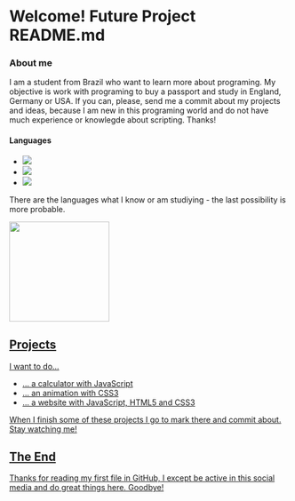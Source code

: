 <h1>Welcome! Future Project README.md</h1>
<h3>About me</h3>
  <p> I am a student from Brazil who want to learn more about programing. My objective is work with programing to buy a passport and study in England,    Germany or USA. If you can, please, send me a commit about my projects and ideas, because I am new in this programing world and do not have much experience or knowlegde about scripting. Thanks! </p>
<h4>Languages</h4>
  <p>
    <ul>
       <li><img src="https://img.shields.io/badge/JavaScript-323330?style=for-the-badge&logo=javascript&logoColor=F7DF1E"></li>
       <li><img src="https://img.shields.io/badge/HTML5-E34F26?style=for-the-badge&logo=html5&logoColor=white"></li>
       <li><img src="https://img.shields.io/badge/CSS3-1572B6?style=for-the-badge&logo=css3&logoColor=white"></li>
    </ul>
  </p>
  <p> There are the languages what I know or am studiying - the last possibility is more probable.</p>
  <div>
    <a href="https://github.com/iodoGuduD">
    <img height="180em" src="https://github-readme-stats.vercel.app/api/top-langs/?username=iodoGuduD&layout=donut)](https://github.com/anuraghazra/github-readme-stats"/>
  </div>
<h2>Projects</h2>
  <p>I want to do...</p>
  <ul>
    <li>... a calculator with JavaScript</li>
    <li>... an animation with CSS3</li>
    <li>... a website with JavaScript, HTML5 and CSS3</li>
  </ul>
  <p>When I finish some of these projects I go to mark there and commit about. Stay watching me!</p>
<h2>The End</h2>
  <p>Thanks for reading my first file in GitHub, I except be active in this social media and do great things here. Goodbye!</p>
